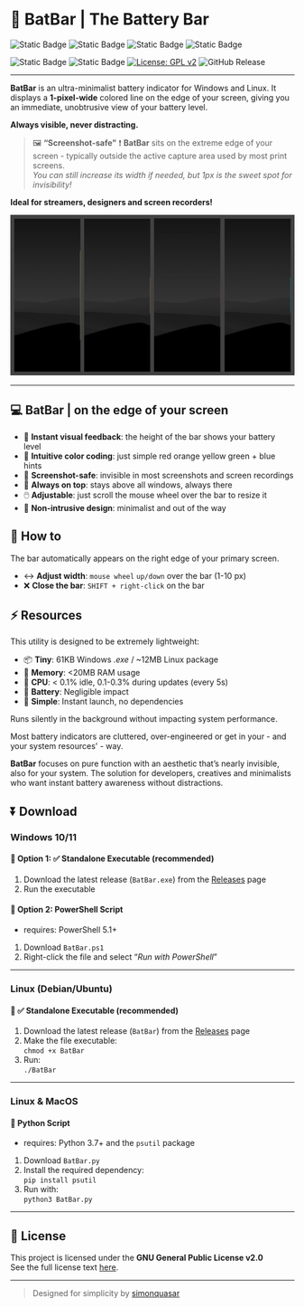 # 🔋 BatBar | The Battery Bar

![Static Badge](https://img.shields.io/badge/11%20%2F%2010-%20?logo=gitforwindows&label=WINDOWS&color=318ce7)
![Static Badge](https://img.shields.io/badge/Ubuntu%2FDebian-%20?logo=ubuntu&label=LINUX&color=E95420)
![Static Badge](https://img.shields.io/badge/Arch%2FFedora-%20?logo=linux&label=LINUX&color=ffcc33)
![Static Badge](https://img.shields.io/badge/compatible-%20?logo=apple&label=MAC%20OS&color=azure)

![Static Badge](https://img.shields.io/badge/Windows-%20?logo=phpstorm&logoColor=1292EE&label=PowerShell&color=1292EE)
![Static Badge](https://img.shields.io/badge/Unix%2FmacOS-%20?logo=python&logoColor=green&label=Python&color=84A454)
[![License: GPL v2](https://img.shields.io/badge/license-GPL--2.0-blue.svg)](https://www.gnu.org/licenses/old-licenses/gpl-2.0.html)
![GitHub Release](https://img.shields.io/github/v/release/simonquasar/BatBar?display_name=release&color=green)

---


**BatBar** is an ultra-minimalist battery indicator for Windows and Linux. 
It displays a **1-pixel-wide** colored line on the edge of your screen, giving you an immediate, unobtrusive view of your battery level. 

**Always visible, never distracting.**

> 🖼️ **“Screenshot-safe"** ❗
> **BatBar** sits on the extreme edge of your screen - typically outside the active capture area used by most print screens.  
> _You can still increase its width if needed, but 1px is the sweet spot for invisibility!_

**Ideal for streamers, designers and screen recorders!**

![BatBar | Battery Bar 1px wide](https://github.com/simonquasar/BatBar/blob/main/BatBar.jpg)

----

## 💻 BatBar | on the edge of your screen

- 👀 **Instant visual feedback**: the height of the bar shows your battery level
- 🚦 **Intuitive color coding**: just simple red orange yellow green + blue hints
- 📸 **Screenshot-safe**: invisible in most screenshots and screen recordings
- 📌 **Always on top**: stays above all windows, always there
- 🖱️ **Adjustable**: just scroll the mouse wheel over the bar to resize it
- 🫥 **Non-intrusive design**: minimalist and out of the way

## 🪫 How to

The bar automatically appears on the right edge of your primary screen.

- ↔️ **Adjust width**: `mouse wheel` `up/down` over the bar (1-10 px)
- ❌ **Close the bar**: `SHIFT + right-click` on the bar

## ⚡ Resources

This utility is designed to be extremely lightweight:

- 📦 **Tiny**: 61KB Windows _.exe_ / ~12MB Linux package
- 💾 **Memory**: <20MB RAM usage
- 🔄 **CPU**: < 0.1% idle, 0.1-0.3% during updates (every 5s)
- 🔋 **Battery**: Negligible impact
- 🚀 **Simple**: Instant launch, no dependencies

Runs silently in the background without impacting system performance.

Most battery indicators are cluttered, over-engineered or get in your - and your system resources' - way. 

**BatBar** focuses on pure function with an aesthetic that’s nearly invisible, also for your system. 
The solution for developers, creatives and minimalists who want instant battery awareness without distractions.

## ⏬ Download

### Windows 10/11

#### 🔸 Option 1: ✅ Standalone Executable (recommended)
1. Download the latest release (`BatBar.exe`) from the [Releases](https://github.com/simonquasar/batbar/releases) page
2. Run the executable

#### 🔹 Option 2: PowerShell Script
- requires: PowerShell 5.1+ 
1. Download `BatBar.ps1`
2. Right-click the file and select “_Run with PowerShell_”

---

### Linux (Debian/Ubuntu)

#### 🔸 ✅ Standalone Executable (recommended)
1. Download the latest release (`BatBar`) from the [Releases](https://github.com/simonquasar/batbar/releases) page
2. Make the file executable:  
   `chmod +x BatBar`
3. Run:  
   `./BatBar`

---

### Linux & MacOS

#### 🔹 Python Script
- requires: Python 3.7+ and the `psutil` package  
1. Download `BatBar.py`
2. Install the required dependency:  
   `pip install psutil`
3. Run with:  
   `python3 BatBar.py`

---
## 📜 License

This project is licensed under the **GNU General Public License v2.0**  
See the full license text [here](https://www.gnu.org/licenses/old-licenses/gpl-2.0.html).

---

> Designed for simplicity by [simonquasar](https://www.simonquasar.net)
